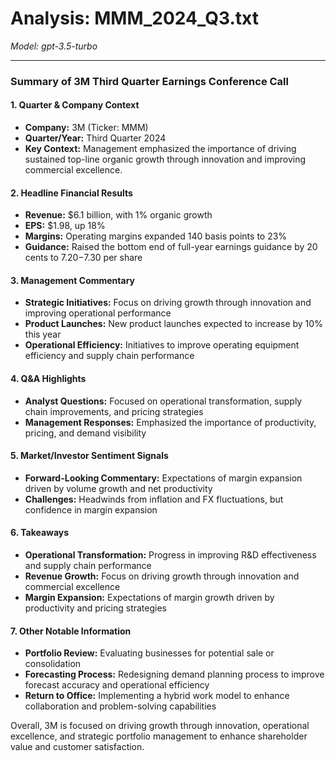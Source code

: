 # Analysis: MMM_2024_Q3.txt

*Model: gpt-3.5-turbo*

---

### Summary of 3M Third Quarter Earnings Conference Call

#### 1. Quarter & Company Context
- **Company:** 3M (Ticker: MMM)
- **Quarter/Year:** Third Quarter 2024
- **Key Context:** Management emphasized the importance of driving sustained top-line organic growth through innovation and improving commercial excellence.

#### 2. Headline Financial Results
- **Revenue:** $6.1 billion, with 1% organic growth
- **EPS:** $1.98, up 18%
- **Margins:** Operating margins expanded 140 basis points to 23%
- **Guidance:** Raised the bottom end of full-year earnings guidance by 20 cents to $7.20-$7.30 per share

#### 3. Management Commentary
- **Strategic Initiatives:** Focus on driving growth through innovation and improving operational performance
- **Product Launches:** New product launches expected to increase by 10% this year
- **Operational Efficiency:** Initiatives to improve operating equipment efficiency and supply chain performance

#### 4. Q&A Highlights
- **Analyst Questions:** Focused on operational transformation, supply chain improvements, and pricing strategies
- **Management Responses:** Emphasized the importance of productivity, pricing, and demand visibility

#### 5. Market/Investor Sentiment Signals
- **Forward-Looking Commentary:** Expectations of margin expansion driven by volume growth and net productivity
- **Challenges:** Headwinds from inflation and FX fluctuations, but confidence in margin expansion

#### 6. Takeaways
- **Operational Transformation:** Progress in improving R&D effectiveness and supply chain performance
- **Revenue Growth:** Focus on driving growth through innovation and commercial excellence
- **Margin Expansion:** Expectations of margin growth driven by productivity and pricing strategies

#### 7. Other Notable Information
- **Portfolio Review:** Evaluating businesses for potential sale or consolidation
- **Forecasting Process:** Redesigning demand planning process to improve forecast accuracy and operational efficiency
- **Return to Office:** Implementing a hybrid work model to enhance collaboration and problem-solving capabilities

Overall, 3M is focused on driving growth through innovation, operational excellence, and strategic portfolio management to enhance shareholder value and customer satisfaction.